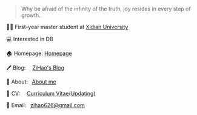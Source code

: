 > Why be afraid of the infinity of the truth, joy resides in every step of growth.

🧑‍🎓 First-year master student at [Xidian University](https://www.xidian.edu.cn/)

💻 Interested in DB

🏠 Homepage: [Homepage](https://zihao256.github.io/ZiHao256.com/)

🖊️ Blog: &emsp;[ZiHao's Blog](https://zihao256.github.io/)

👤 About: &ensp;[About me](https://zihao256.github.io/about/)

📄 CV: &emsp;[Curriculum Vitae(Updating)](https://zihao256.github.io/ZiHao256.com/Awesome_CV.pdf)

📮 Email: &ensp;[zihao626@gmail.com](mailto:zihao626@gmail.com)
